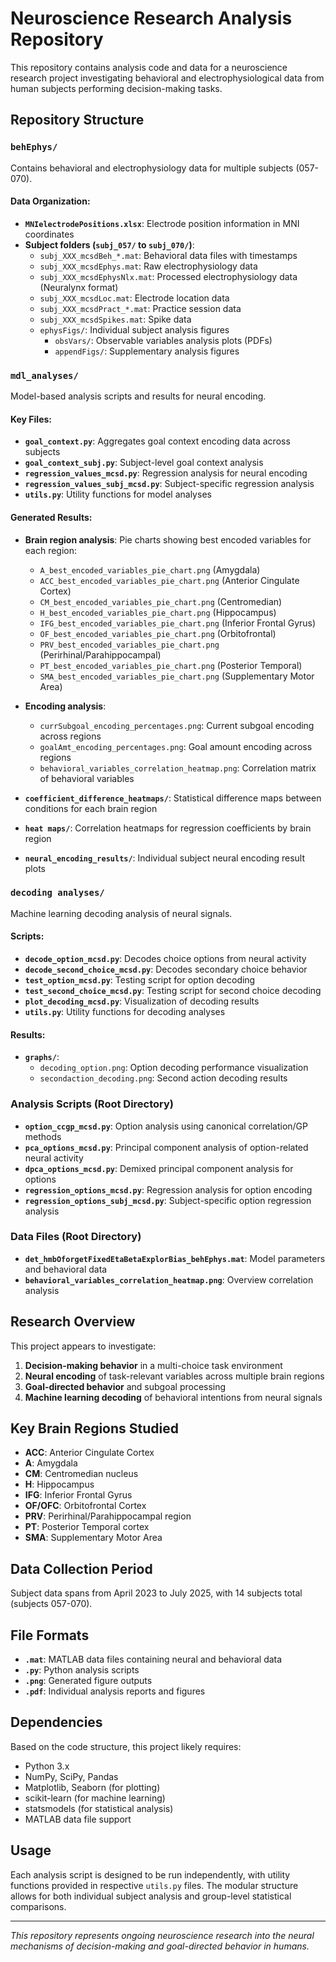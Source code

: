 # Neuroscience Research Analysis Repository

This repository contains analysis code and data for a neuroscience research project investigating behavioral and electrophysiological data from human subjects performing decision-making tasks.

## Repository Structure

### `behEphys/`
Contains behavioral and electrophysiology data for multiple subjects (057-070).

#### Data Organization:
- **`MNIelectrodePositions.xlsx`**: Electrode position information in MNI coordinates
- **Subject folders (`subj_057/` to `subj_070/`)**:
  - `subj_XXX_mcsdBeh_*.mat`: Behavioral data files with timestamps
  - `subj_XXX_mcsdEphys.mat`: Raw electrophysiology data
  - `subj_XXX_mcsdEphysNlx.mat`: Processed electrophysiology data (Neuralynx format)
  - `subj_XXX_mcsdLoc.mat`: Electrode location data
  - `subj_XXX_mcsdPract_*.mat`: Practice session data
  - `subj_XXX_mcsdSpikes.mat`: Spike data
  - `ephysFigs/`: Individual subject analysis figures
    - `obsVars/`: Observable variables analysis plots (PDFs)
    - `appendFigs/`: Supplementary analysis figures

### `mdl_analyses/`
Model-based analysis scripts and results for neural encoding.

#### Key Files:
- **`goal_context.py`**: Aggregates goal context encoding data across subjects
- **`goal_context_subj.py`**: Subject-level goal context analysis
- **`regression_values_mcsd.py`**: Regression analysis for neural encoding
- **`regression_values_subj_mcsd.py`**: Subject-specific regression analysis
- **`utils.py`**: Utility functions for model analyses

#### Generated Results:
- **Brain region analysis**: Pie charts showing best encoded variables for each region:
  - `A_best_encoded_variables_pie_chart.png` (Amygdala)
  - `ACC_best_encoded_variables_pie_chart.png` (Anterior Cingulate Cortex)
  - `CM_best_encoded_variables_pie_chart.png` (Centromedian)
  - `H_best_encoded_variables_pie_chart.png` (Hippocampus)
  - `IFG_best_encoded_variables_pie_chart.png` (Inferior Frontal Gyrus)
  - `OF_best_encoded_variables_pie_chart.png` (Orbitofrontal)
  - `PRV_best_encoded_variables_pie_chart.png` (Perirhinal/Parahippocampal)
  - `PT_best_encoded_variables_pie_chart.png` (Posterior Temporal)
  - `SMA_best_encoded_variables_pie_chart.png` (Supplementary Motor Area)

- **Encoding analysis**:
  - `currSubgoal_encoding_percentages.png`: Current subgoal encoding across regions
  - `goalAmt_encoding_percentages.png`: Goal amount encoding across regions
  - `behavioral_variables_correlation_heatmap.png`: Correlation matrix of behavioral variables

- **`coefficient_difference_heatmaps/`**: Statistical difference maps between conditions for each brain region
- **`heat maps/`**: Correlation heatmaps for regression coefficients by brain region
- **`neural_encoding_results/`**: Individual subject neural encoding result plots

### `decoding analyses/`
Machine learning decoding analysis of neural signals.

#### Scripts:
- **`decode_option_mcsd.py`**: Decodes choice options from neural activity
- **`decode_second_choice_mcsd.py`**: Decodes secondary choice behavior
- **`test_option_mcsd.py`**: Testing script for option decoding
- **`test_second_choice_mcsd.py`**: Testing script for second choice decoding
- **`plot_decoding_mcsd.py`**: Visualization of decoding results
- **`utils.py`**: Utility functions for decoding analyses

#### Results:
- **`graphs/`**:
  - `decoding_option.png`: Option decoding performance visualization
  - `secondaction_decoding.png`: Second action decoding results

### Analysis Scripts (Root Directory)
- **`option_ccgp_mcsd.py`**: Option analysis using canonical correlation/GP methods
- **`pca_options_mcsd.py`**: Principal component analysis of option-related neural activity
- **`dpca_options_mcsd.py`**: Demixed principal component analysis for options
- **`regression_options_mcsd.py`**: Regression analysis for option encoding
- **`regression_options_subj_mcsd.py`**: Subject-specific option regression analysis

### Data Files (Root Directory)
- **`det_hmbOforgetFixedEtaBetaExplorBias_behEphys.mat`**: Model parameters and behavioral data
- **`behavioral_variables_correlation_heatmap.png`**: Overview correlation analysis

## Research Overview

This project appears to investigate:
1. **Decision-making behavior** in a multi-choice task environment
2. **Neural encoding** of task-relevant variables across multiple brain regions
3. **Goal-directed behavior** and subgoal processing
4. **Machine learning decoding** of behavioral intentions from neural signals

## Key Brain Regions Studied
- **ACC**: Anterior Cingulate Cortex
- **A**: Amygdala  
- **CM**: Centromedian nucleus
- **H**: Hippocampus
- **IFG**: Inferior Frontal Gyrus
- **OF/OFC**: Orbitofrontal Cortex
- **PRV**: Perirhinal/Parahippocampal region
- **PT**: Posterior Temporal cortex
- **SMA**: Supplementary Motor Area

## Data Collection Period
Subject data spans from April 2023 to July 2025, with 14 subjects total (subjects 057-070).

## File Formats
- **`.mat`**: MATLAB data files containing neural and behavioral data
- **`.py`**: Python analysis scripts
- **`.png`**: Generated figure outputs
- **`.pdf`**: Individual analysis reports and figures

## Dependencies
Based on the code structure, this project likely requires:
- Python 3.x
- NumPy, SciPy, Pandas
- Matplotlib, Seaborn (for plotting)
- scikit-learn (for machine learning)
- statsmodels (for statistical analysis)
- MATLAB data file support

## Usage
Each analysis script is designed to be run independently, with utility functions provided in respective `utils.py` files. The modular structure allows for both individual subject analysis and group-level statistical comparisons.

---

*This repository represents ongoing neuroscience research into the neural mechanisms of decision-making and goal-directed behavior in humans.*
